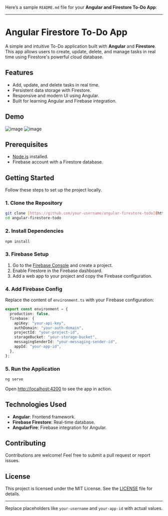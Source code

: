 Here’s a sample `README.md` file for your **Angular and Firestore To-Do App**:

---

# Angular Firestore To-Do App

A simple and intuitive To-Do application built with **Angular** and **Firestore**. This app allows users to create, update, delete, and manage tasks in real time using Firestore's powerful cloud database.

## Features
- Add, update, and delete tasks in real time.
- Persistent data storage with Firestore.
- Responsive and modern UI using Angular.
- Built for learning Angular and Firebase integration.

## Demo
![image](https://github.com/user-attachments/assets/3add1e33-b498-475e-8547-f50140892d63)
![image](https://github.com/user-attachments/assets/299c7072-faaa-4118-a641-d8bf51186c49)


## Prerequisites
- [Node.js](https://nodejs.org/) installed.
- Firebase account with a Firestore database.

## Getting Started
Follow these steps to set up the project locally.

### 1. Clone the Repository
```bash
git clone [https://github.com/your-username/angular-firestore-todo](https://github.com/tech-design-pilot/angular-firestore-todo-app).git
cd angular-firestore-todo
```

### 2. Install Dependencies
```bash
npm install
```

### 3. Firebase Setup
1. Go to the [Firebase Console](https://console.firebase.google.com/) and create a project.
2. Enable Firestore in the Firebase dashboard.
3. Add a web app to your project and copy the Firebase configuration.

### 4. Add Firebase Config
Replace the content of `environment.ts` with your Firebase configuration:
```typescript
export const environment = {
  production: false,
  firebase: {
    apiKey: "your-api-key",
    authDomain: "your-auth-domain",
    projectId: "your-project-id",
    storageBucket: "your-storage-bucket",
    messagingSenderId: "your-messaging-sender-id",
    appId: "your-app-id",
  },
};
```

### 5. Run the Application
```bash
ng serve
```
Open [http://localhost:4200](http://localhost:4200) to see the app in action.

## Technologies Used
- **Angular**: Frontend framework.
- **Firebase Firestore**: Real-time database.
- **AngularFire**: Firebase integration for Angular.

## Contributing
Contributions are welcome! Feel free to submit a pull request or report issues.

## License
This project is licensed under the MIT License. See the [LICENSE](LICENSE) file for details.

---

Replace placeholders like `your-username` and `your-app-id` with actual values.
